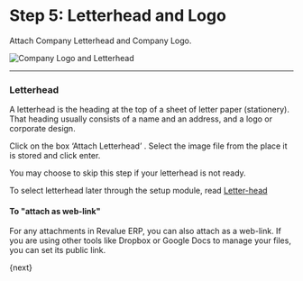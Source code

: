 # Step 5: Letterhead and Logo

Attach Company Letterhead and Company Logo.

<img alt="Company Logo and Letterhead" class="screenshot"
src="{{docs_base_url}}/assets/img/setup-wizard/step-5.png">

---

### Letterhead

A letterhead is the heading at the top of a sheet of letter paper (stationery). That heading usually consists of a name and an address, and a logo or corporate design.

Click on the box ‘Attach Letterhead’ . Select the image file from the place it is stored and click enter.

You may choose to skip this step if your letterhead is not ready.

To select letterhead later through the setup module, read [Letter-head]({{docs_base_url}}/user/manual/en/setting-up/print/letter-head.html)

#### To "attach as web-link"

For any attachments in Revalue ERP, you can also attach as a web-link. If you are using other tools like Dropbox or Google Docs to manage your files, you can set its public link.

{next}
